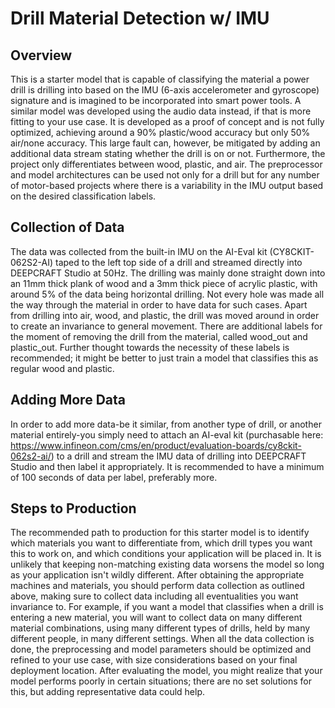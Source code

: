 ﻿# Drill Material Detection w/ IMU

## Overview

This is a starter model that is capable of classifying the material a power drill is drilling into based on the IMU (6-axis accelerometer and gyroscope) signature and is imagined to be incorporated into smart power tools. 
A similar model was developed using the audio data instead, if that is more fitting to your use case. 
It is developed as a proof of concept and is not fully optimized, achieving around a 90% plastic/wood accuracy but only 50% air/none accuracy. This large fault can, however, be mitigated by adding an additional data stream stating whether the drill is on or not.
Furthermore, the project only differentiates between wood, plastic, and air. 
The preprocessor and model architectures can be used not only for a drill but for any number of motor-based projects where there is a variability in the IMU output based on the desired classification labels.

## Collection of Data
The data was collected from the built-in IMU on the AI-Eval kit (CY8CKIT-062S2-AI) taped to the left top side of a drill and streamed directly into DEEPCRAFT Studio at 50Hz. 
The drilling was mainly done straight down into an 11mm thick plank of wood and a 3mm thick piece of acrylic plastic, with around 5% of the data being horizontal drilling. Not every hole was made all the way through the material in order to have data for such cases.
Apart from drilling into air, wood, and plastic, the drill was moved around in order to create an invariance to general movement.
There are additional labels for the moment of removing the drill from the material, called wood_out and plastic_out. Further thought towards the necessity of these labels is recommended; it might be better to just train a model that classifies this as regular wood and plastic. 

## Adding More Data
In order to add more data-be it similar, from another type of drill, or another material entirely-you simply need to attach an AI-eval kit (purchasable here: https://www.infineon.com/cms/en/product/evaluation-boards/cy8ckit-062s2-ai/) to a drill and stream the IMU data of drilling into DEEPCRAFT Studio and then label it appropriately. 
It is recommended to have a minimum of 100 seconds of data per label, preferably more.

## Steps to Production
The recommended path to production for this starter model is to identify which materials you want to differentiate from, which drill types you want this to work on, and which conditions your application will be placed in.
It is unlikely that keeping non-matching existing data worsens the model so long as your application isn't wildly different.
After obtaining the appropriate machines and materials, you should perform data collection as outlined above, making sure to collect data including all eventualities you want invariance to. 
For example, if you want a model that classifies when a drill is entering a new material, you will want to collect data on many different material combinations, using many different types of drills, held by many different people, in many different settings. 
When all the data collection is done, the preprocessing and model parameters should be optimized and refined to your use case, with size considerations based on your final deployment location.
After evaluating the model, you might realize that your model performs poorly in certain situations; there are no set solutions for this, but adding representative data could help.